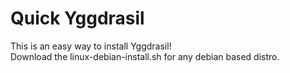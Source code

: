 # Quick Yggdrasil
This is an easy way to install Yggdrasil!\
Download the linux-debian-install.sh for any debian based distro.
